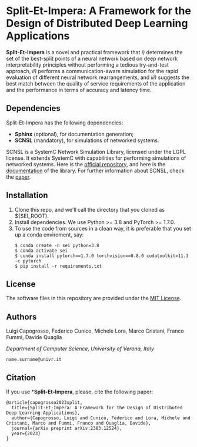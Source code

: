 # Split-Et-Impera: A Framework for the Design of Distributed Deep Learning Applications #

**Split-Et-Impera** is a novel and practical framework that *i)* determines the set of the best-split points of a neural network based on deep network 
interpretability principles without performing a tedious try-and-test approach, *ii)* performs a communication-aware simulation for the rapid evaluation of different neural network rearrangements, and *iii)* suggests the best match between the quality of service requirements of the application and the performance in terms of accuracy and latency time.

## Dependencies ##

Split-Et-Impera has the following dependencies:
- **Sphinx** (optional), for documentation generation;
- **SCNSL** (mandatory), for simulations of networked systems.

SCNSL is a SystemC Network Simulation Library, licensed under the LGPL license. It extends SystemC with capabilities for performing simulations of networked systems. Here is the [official repository](https://gitlab.com/open-kappa/scnsl), and here is the [documentation](https://open-kappa.gitlab.io/scnsl/) of the library. For further information about SCNSL, check the [paper](https://ieeexplore.ieee.org/abstract/document/4641420).

## Installation ##

1. Clone this repo, and we'll call the directory that you cloned as ${SEI_ROOT}.
2. Install dependencies. We use Python >= 3.8 and PyTorch >= 1.7.0.
3. To use the code from sources in a clean way, it is preferable that you set up a conda enviroment, say:
    ```
    $ conda create -n sei python=3.8
    $ conda activate sei
    $ conda install pytorch==1.7.0 torchvision==0.8.0 cudatoolkit=11.3 -c pytorch
    $ pip install -r requirements.txt
    ```
## License ##

The software files in this repository are provided under the [MIT License](./LICENSE).

## Authors ##

Luigi Capogrosso, Federico Cunico, Michele Lora, Marco Cristani, Franco Fummi, Davide Quaglia

*Department of Computer Science, University of Verona, Italy*

`name.surname@univr.it`

## Citation ##

If you use ***Split-Et-Impera**, please, cite the following paper:
```
@article{capogrosso2023split,
  title={Split-Et-Impera: A Framework for the Design of Distributed Deep Learning Applications},
  author={Capogrosso, Luigi and Cunico, Federico and Lora, Michele and Cristani, Marco and Fummi, Franco and Quaglia, Davide},
  journal={arXiv preprint arXiv:2303.12524},
  year={2023}
}
```
